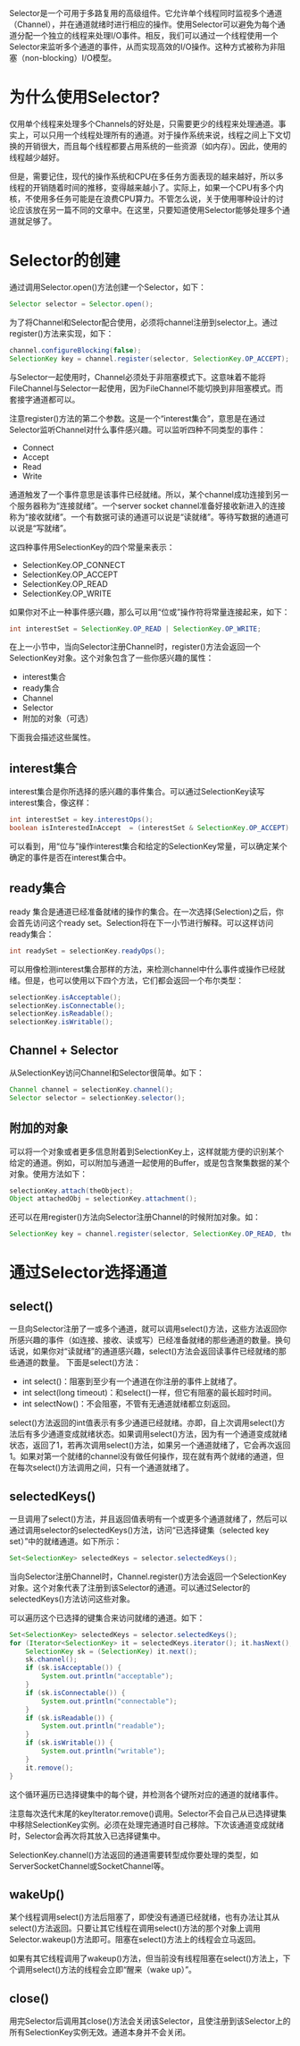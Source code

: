 Selector是一个可用于多路复用的高级组件。它允许单个线程同时监视多个通道（Channel），并在通道就绪时进行相应的操作。使用Selector可以避免为每个通道分配一个独立的线程来处理I/O事件。相反，我们可以通过一个线程使用一个Selector来监听多个通道的事件，从而实现高效的I/O操作。这种方式被称为非阻塞（non-blocking）I/O模型。

# 为什么使用Selector?
仅用单个线程来处理多个Channels的好处是，只需要更少的线程来处理通道。事实上，可以只用一个线程处理所有的通道。对于操作系统来说，线程之间上下文切换的开销很大，而且每个线程都要占用系统的一些资源（如内存）。因此，使用的线程越少越好。

但是，需要记住，现代的操作系统和CPU在多任务方面表现的越来越好，所以多线程的开销随着时间的推移，变得越来越小了。实际上，如果一个CPU有多个内核，不使用多任务可能是在浪费CPU算力。不管怎么说，关于使用哪种设计的讨论应该放在另一篇不同的文章中。在这里，只要知道使用Selector能够处理多个通道就足够了。

# Selector的创建
通过调用Selector.open()方法创建一个Selector，如下：
```java
Selector selector = Selector.open();
```
为了将Channel和Selector配合使用，必须将channel注册到selector上。通过register()方法来实现，如下：
```java
channel.configureBlocking(false);
SelectionKey key = channel.register(selector, SelectionKey.OP_ACCEPT);
```
与Selector一起使用时，Channel必须处于非阻塞模式下。这意味着不能将FileChannel与Selector一起使用，因为FileChannel不能切换到非阻塞模式。而套接字通道都可以。

注意register()方法的第二个参数。这是一个“interest集合”，意思是在通过Selector监听Channel对什么事件感兴趣。可以监听四种不同类型的事件：
- Connect
- Accept
- Read
- Write

通道触发了一个事件意思是该事件已经就绪。所以，某个channel成功连接到另一个服务器称为“连接就绪”。一个server socket channel准备好接收新进入的连接称为“接收就绪”。一个有数据可读的通道可以说是“读就绪”。等待写数据的通道可以说是“写就绪”。

这四种事件用SelectionKey的四个常量来表示：
- SelectionKey.OP_CONNECT
- SelectionKey.OP_ACCEPT
- SelectionKey.OP_READ
- SelectionKey.OP_WRITE


如果你对不止一种事件感兴趣，那么可以用“位或”操作符将常量连接起来，如下：
```java
int interestSet = SelectionKey.OP_READ | SelectionKey.OP_WRITE;
```
在上一小节中，当向Selector注册Channel时，register()方法会返回一个SelectionKey对象。这个对象包含了一些你感兴趣的属性：
* interest集合
* ready集合
* Channel
* Selector
* 附加的对象（可选）


下面我会描述这些属性。

## interest集合
interest集合是你所选择的感兴趣的事件集合。可以通过SelectionKey读写interest集合，像这样：
```java
int interestSet = key.interestOps();
boolean isInterestedInAccept  = (interestSet & SelectionKey.OP_ACCEPT) == SelectionKey.OP_ACCEPT;
```
可以看到，用“位与”操作interest集合和给定的SelectionKey常量，可以确定某个确定的事件是否在interest集合中。

## ready集合
ready 集合是通道已经准备就绪的操作的集合。在一次选择(Selection)之后，你会首先访问这个ready set。Selection将在下一小节进行解释。可以这样访问ready集合：
```java
int readySet = selectionKey.readyOps();
```
可以用像检测interest集合那样的方法，来检测channel中什么事件或操作已经就绪。但是，也可以使用以下四个方法，它们都会返回一个布尔类型：
```java
selectionKey.isAcceptable();
selectionKey.isConnectable();
selectionKey.isReadable();
selectionKey.isWritable();
```

## Channel + Selector
从SelectionKey访问Channel和Selector很简单。如下：
```java
Channel channel = selectionKey.channel();
Selector selector = selectionKey.selector();
```

## 附加的对象
可以将一个对象或者更多信息附着到SelectionKey上，这样就能方便的识别某个给定的通道。例如，可以附加与通道一起使用的Buffer，或是包含聚集数据的某个对象。使用方法如下：
```java
selectionKey.attach(theObject);
Object attachedObj = selectionKey.attachment();
```

还可以在用register()方法向Selector注册Channel的时候附加对象。如：
```java
SelectionKey key = channel.register(selector, SelectionKey.OP_READ, theObject);
```

# 通过Selector选择通道
## select()
一旦向Selector注册了一或多个通道，就可以调用select()方法，这些方法返回你所感兴趣的事件（如连接、接收、读或写）已经准备就绪的那些通道的数量。换句话说，如果你对“读就绪”的通道感兴趣，select()方法会返回读事件已经就绪的那些通道的数量。
下面是select()方法：
* int select()：阻塞到至少有一个通道在你注册的事件上就绪了。
* int select(long timeout)：和select()一样，但它有阻塞的最长超时时间。
* int selectNow()：不会阻塞，不管有无通道就绪都立刻返回。

select()方法返回的int值表示有多少通道已经就绪。亦即，自上次调用select()方法后有多少通道变成就绪状态。如果调用select()方法，因为有一个通道变成就绪状态，返回了1，若再次调用select()方法，如果另一个通道就绪了，它会再次返回1。如果对第一个就绪的channel没有做任何操作，现在就有两个就绪的通道，但在每次select()方法调用之间，只有一个通道就绪了。

## selectedKeys()
一旦调用了select()方法，并且返回值表明有一个或更多个通道就绪了，然后可以通过调用selector的selectedKeys()方法，访问“已选择键集（selected key set）”中的就绪通道。如下所示：
```java
Set<SelectionKey> selectedKeys = selector.selectedKeys();
```

当向Selector注册Channel时，Channel.register()方法会返回一个SelectionKey 对象。这个对象代表了注册到该Selector的通道。可以通过Selector的selectedKeys()方法访问这些对象。

可以遍历这个已选择的键集合来访问就绪的通道。如下：
```java
Set<SelectionKey> selectedKeys = selector.selectedKeys();
for (Iterator<SelectionKey> it = selectedKeys.iterator(); it.hasNext();) {
    SelectionKey sk = (SelectionKey) it.next();
    sk.channel();
    if (sk.isAcceptable()) {
        System.out.println("acceptable");
    }
    if (sk.isConnectable()) {
        System.out.println("connectable");
    }
    if (sk.isReadable()) {
        System.out.println("readable");
    }
    if (sk.isWritable()) {
        System.out.println("writable");
    }
    it.remove();
}
```
这个循环遍历已选择键集中的每个键，并检测各个键所对应的通道的就绪事件。

注意每次迭代末尾的keyIterator.remove()调用。Selector不会自己从已选择键集中移除SelectionKey实例。必须在处理完通道时自己移除。下次该通道变成就绪时，Selector会再次将其放入已选择键集中。

SelectionKey.channel()方法返回的通道需要转型成你要处理的类型，如ServerSocketChannel或SocketChannel等。

## wakeUp()
某个线程调用select()方法后阻塞了，即使没有通道已经就绪，也有办法让其从select()方法返回。只要让其它线程在调用select()方法的那个对象上调用Selector.wakeup()方法即可。阻塞在select()方法上的线程会立马返回。

如果有其它线程调用了wakeup()方法，但当前没有线程阻塞在select()方法上，下个调用select()方法的线程会立即“醒来（wake up）”。

## close()
用完Selector后调用其close()方法会关闭该Selector，且使注册到该Selector上的所有SelectionKey实例无效。通道本身并不会关闭。